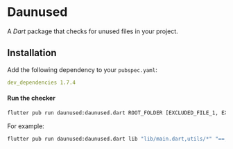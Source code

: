 # Daunused

A _Dart_ package that checks for unused files in your project.

## Installation

Add the following dependency to your `pubspec.yaml`:

```yaml
dev_dependencies 1.7.4
```

#### Run the checker

```bash
flutter pub run daunused:daunused.dart ROOT_FOLDER [EXCLUDED_FILE_1, EXCLUDED_FILE_2 ...] [EXCLUDED_FUNCTION_1, EXCLUDED_FUNCTION_2 ...]
```

For example:

```bash
flutter pub run daunused:daunused.dart lib "lib/main.dart,utils/*" "==,build"
```
